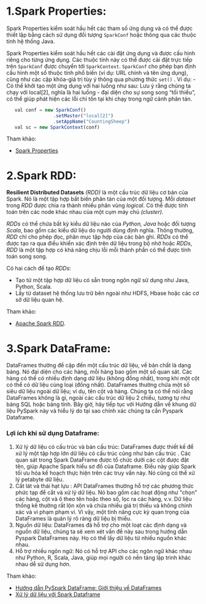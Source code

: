 # 1.Spark Properties:
  Spark Properties kiểm soát hầu hết các tham số ứng dụng và có thể được thiết lập bằng cách sử dụng đối tượng `SparkConf` hoặc thông qua các thuộc tính hệ thống Java.
  
  Spark Properties kiểm soát hầu hết các cài đặt ứng dụng và được cấu hình riêng cho từng ứng dụng. Các thuộc tính này có thể được cài đặt trực tiếp trên `SparkConf` được chuyển tới `SparkContext`. `SparkConf` cho phép bạn định cấu hình một số thuộc tính phổ biến (ví dụ: URL chính và tên ứng dụng), cũng như các cặp khóa-giá trị tùy ý thông qua phương thức `set()` . Ví dụ: 
    - Có thể khởi tạo một ứng dụng với hai luồng như sau: Lưu ý rằng chúng ta chạy với local[2], nghĩa là hai luồng - đại diện cho sự song song “tối thiểu”, có thể giúp phát hiện các lỗi chỉ tồn tại khi chạy trong ngữ cảnh phân tán.   
 
 ```Javascript
    val conf = new SparkConf()
                  .setMaster("local[2]")
                  .setAppName("CountingSheep")
    val sc = new SparkContext(conf)
   ```
   Tham khảo:
   * [Spark Properties](https://apache.googlesource.com/spark/+/master/docs/configuration.md)
# 2.Spark RDD:
  <p><b>Resilient Distributed Datasets</b> <i>(RDD)</i> là một cấu trúc dữ liệu cơ bản của Spark. Nó là một tập hợp bất biến phân tán của một đối tượng. Mỗi <i>dataset</i> trong <i>RDD</i> được chia ra thành nhiều phân vùng <i>logical</i>. Có thể được tính toán trên các node khác nhau của một cụm máy chủ <i>(cluster)</i>.</p>

  <p><i>RDDs</i> có thể chứa bất kỳ kiểu dữ liệu nào của <i>Python, Java</i> hoặc đối tượng <i>Scala</i>, bao gồm các kiểu dữ liệu do người dùng định nghĩa. Thông thường, <i>RDD</i> chỉ cho phép đọc, phân mục tập hợp của các bản ghi. <i>RDDs</i> có thể được tạo ra qua điều khiển xác định trên dữ liệu trong bộ nhớ hoặc <i>RDDs</i>, <i>RDD</i> là một tập hợp có khả năng chịu lỗi mỗi thành phần có thể được tính toán song song.</p>

  Có hai cách để tạo <i>RDDs</i>:
- Tạo từ một tập hợp dữ liệu có sẵn trong ngôn ngữ sử dụng như Java, Python, Scala.
- Lấy từ dataset hệ thống lưu trữ bên ngoài như HDFS, Hbase hoặc các cơ sở dữ liệu quan hệ.

 Tham khảo:
  * [Apache Spark RDD](https://laptrinh.vn/books/apache-spark/page/apache-spark-rdd).
  
# 3.Spark DataFrame:
DataFrames thường đề cập đến một cấu trúc dữ liệu, về bản chất là dạng bảng. Nó đại diện cho các hàng, mỗi hàng bao gồm một số quan sát. Các hàng có thể có nhiều định dạng dữ liệu (không đồng nhất), trong khi một cột có thể có dữ liệu cùng loại (đồng nhất). DataFrames thường chứa một số siêu dữ liệu ngoài dữ liệu; ví dụ, tên cột và hàng.
Chúng ta có thể nói rằng DataFrames không là gì, ngoài các cấu trúc dữ liệu 2 chiều, tương tự như bảng SQL hoặc bảng tính. Bây giờ, hãy tiếp tục với Hướng dẫn về khung dữ liệu PySpark này và hiểu lý do tại sao chính xác chúng ta cần Pyspark Dataframe.
  ### Lợi ích khi sử dụng Dataframe:
  
 1. Xử lý dữ liệu có cấu trúc và bán cấu trúc: 
        DataFrames được thiết kế để xử lý một tập hợp lớn dữ liệu có cấu trúc cũng như bán cấu trúc . Các quan sát trong Spark DataFrame được tổ chức dưới các cột được đặt tên, giúp Apache Spark hiểu sơ đồ của Dataframe. Điều này giúp Spark tối ưu hóa kế hoạch thực hiện trên các truy vấn này. Nó cũng có thể xử lý petabyte dữ liệu.
 2. Cắt lát và thái hạt lựu : 
        API DataFrames thường hỗ trợ các phương thức phức tạp để cắt và xử lý dữ liệu. Nó bao gồm các hoạt động như "chọn" các hàng, cột và ô theo tên hoặc theo số, lọc ra các hàng, v.v. Dữ liệu thống kê thường rất lộn xộn và chứa nhiều giá trị thiếu và không chính xác và vi phạm phạm vi. Vì vậy, một tính năng cực kỳ quan trọng của DataFrames là quản lý rõ ràng dữ liệu bị thiếu.
 3. Nguồn dữ liệu: 
        DataFrames đã hỗ trợ cho một loạt các định dạng và nguồn dữ liệu, chúng ta sẽ xem xét vấn đề này sau trong hướng dẫn Pyspark DataFrames này. Họ có thể lấy dữ liệu từ nhiều nguồn khác nhau.
 4. Hỗ trợ nhiều ngôn ngữ: 
        Nó có hỗ trợ API cho các ngôn ngữ khác nhau như Python, R, Scala, Java, giúp mọi người có nền tảng lập trình khác nhau dễ sử dụng hơn.

Tham khảo:
 * [Hướng dẫn PySpark DataFrame: Giới thiệu về DataFrames](https://helpex.vn/article/huong-dan-pyspark-dataframe-gioi-thieu-ve-dataframes-5c6b21e6ae03f628d053c29e)
 * [Xử lý dữ liệu với Spark Dataframe](https://codetudau.com/xu-ly-du-lieu-voi-spark-dataframe/index.html)
